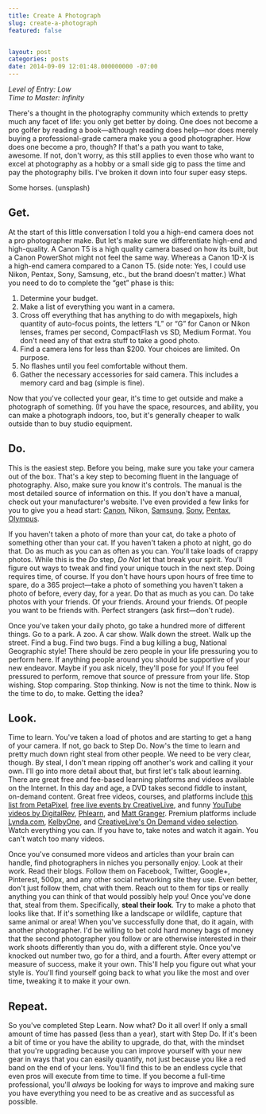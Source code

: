 ```yaml
---
title: Create A Photograph
slug: create-a-photograph
featured: false


layout: post
categories: posts
date: 2014-09-09 12:01:48.000000000 -07:00
---
```


_Level of Entry: Low_  
_Time to Master: Infinity_

There's a thought in the photography community which extends to pretty much any facet of life: you only get better by doing. One does not become a pro golfer by reading a book—although reading does help—nor does merely buying a professional-grade camera make you a good photographer. How does one become a pro, though? If that's a path you want to take, awesome. If not, don't worry, as this still applies to even those who want to excel at photography as a hobby or a small side gig to pass the time and pay the photography bills. I've broken it down into four super easy steps.

<!--missing_image-->

Some horses. (unsplash)

## Get.

At the start of this little conversation I told you a high-end camera does not a pro photographer make. But let's make sure we differentiate high-end and high-quality. A Canon T5 is a high quality camera based on how its built, but a Canon PowerShot might not feel the same way. Whereas a Canon 1D-X is a high-end camera compared to a Canon T5. (side note: Yes, I could use Nikon, Pentax, Sony, Samsung, etc., but the brand doesn't matter.) What you need to do to complete the “get” phase is this:

1. Determine your budget.
2. Make a list of everything you want in a camera.
3. Cross off everything that has anything to do with megapixels, high quantity of auto-focus points, the letters “L” or “G” for Canon or Nikon lenses, frames per second, CompactFlash vs SD, Medium Format. You don't need any of that extra stuff to take a good photo.
4. Find a camera lens for less than $200. Your choices are limited. On purpose.
5. No flashes until you feel comfortable without them.
6. Gather the necessary accessories for said camera. This includes a memory card and bag (simple is fine).

Now that you've collected your gear, it's time to get outside and make a photograph of something. (If you have the space, resources, and ability, you can make a photograph indoors, too, but it's generally cheaper to walk outside than to buy studio equipment.

<!--missing_image-->

## Do.

This is the easiest step. Before you being, make sure you take your camera out of the box. That's a key step to becoming fluent in the language of photography. Also, make sure you know it's controls. The manual is the most detailed source of information on this. If you don't have a manual, check out your manufacturer's website. I've even provided a few links for you to give you a head start: [Canon](http://www.usa.canon.com/cusa/support/consumer), Nikon, [Samsung](http://www.samsung.com/us/support/#Digital%20Cameras), [Sony](http://esupport.sony.com/US/p/select-system.pl?DIRECTOR=DOCS), [Pentax](http://www.ricoh-imaging.co.jp/english/support/download_manual.html), [Olympus](http://www.olympusamerica.com/cpg_section/cpg_download_manuals.asp).

If you haven't taken a photo of more than your cat, do take a photo of something other than your cat. If you haven't taken a photo at night, go do that. Do as much as you can as often as you can. You'll take loads of crappy photos. While this is the _Do_ step, _Do Not_ let that break your spirit. You'll figure out ways to tweak and find your unique touch in the next step. Doing requires time, of course. If you don't have hours upon hours of free time to spare, do a 365 project—take a photo of something you haven't taken a photo of before, every day, for a year. Do that as much as you can. Do take photos with your friends. Of your friends. Around your friends. Of people you want to be friends with. Perfect strangers (ask first—don't rude).

Once you've taken your daily photo, go take a hundred more of different things. Go to a park. A zoo. A car show. Walk down the street. Walk up the street. Find a bug. Find two bugs. Find a bug killing a bug, National Geographic style! There should be zero people in your life pressuring you to perform here. If anything people around you should be supportive of your new endeavor. Maybe if you ask nicely, they'll pose for you! If you feel pressured to perform, remove that source of pressure from your life. Stop wishing. Stop comparing. Stop thinking. Now is not the time to think. Now is the time to do, to make. Getting the idea?

<!--missing_image-->

## Look.

Time to learn. You've taken a load of photos and are starting to get a hang of your camera. If not, go back to Step Do. Now's the time to learn and pretty much down right steal from other people. We need to be very clear, though. By steal, I don't mean ripping off another's work and calling it your own. I'll go into more detail about that, but first let's talk about learning. There are great free and fee-based learning platforms and videos available on the Internet. In this day and age, a DVD takes second fiddle to instant, on-demand content. Great free videos, courses, and platforms include [this list from PetaPixel](http://petapixel.com/2014/07/03/best-free-online-photography-courses-tutorials/), [free live events by CreativeLive](https://www.creativelive.com/photography), and funny [YouTube videos by DigitalRev](https://www.youtube.com/user/DigitalRevCom), [Phlearn](https://www.youtube.com/user/PhlearnLLC), and [Matt Granger](https://www.youtube.com/user/thatnikonguy). Premium platforms include [Lynda.com](http://www.lynda.com/Photography-training-tutorials/70-0.html?bnr=NMHP_blocks), [KelbyOne](http://kelbyone.com/), and [CreativeLive's On Demand video selection](https://www.creativelive.com/photography). Watch everything you can. If you have to, take notes and watch it again. You can't watch too many videos.

Once you've consumed more videos and articles than your brain can handle, find photographers in niches you personally enjoy. Look at their work. Read their blogs. Follow them on Facebook, Twitter, Google+, Pinterest, 500px, and any other social networking site they use. Even better, don't just follow them, chat with them. Reach out to them for tips or really anything you can think of that would possibly help you! Once you've done that, steal from them. Specifically, **steal their look**. Try to make a photo that looks like that. If it's something like a landscape or wildlife, capture that same animal or area! When you've successfully done that, do it again, with another photographer. I'd be willing to bet cold hard money bags of money that the second photographer you follow or are otherwise interested in their work shoots differently than you do, with a different style. Once you've knocked out number two, go for a third, and a fourth. After every attempt or measure of success, make it your own. This'll help you figure out what your style is. You'll find yourself going back to what you like the most and over time, tweaking it to make it your own.

<!--missing_image-->

## Repeat.

So you've completed Step Learn. Now what? Do it all over! If only a small amount of time has passed (less than a year), start with Step Do. If it's been a bit of time or you have the ability to upgrade, do that, with the mindset that you're upgrading because you can improve yourself with your new gear in ways that you can easily quantify, not just because you like a red band on the end of your lens. You'll find this to be an endless cycle that even pros will execute from time to time. If you become a full-time professional, you'll _always_ be looking for ways to improve and making sure you have everything you need to be as creative and as successful as possible.

